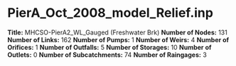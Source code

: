 # PierA_Oct_2008_model_Relief.inp
**Title:** MHCSO-PierA2_WL_Gauged (Freshwater Brk)
**Number of Nodes:** 131
**Number of Links:** 162
**Number of Pumps:** 1
**Number of Weirs:** 4
**Number of Orifices:** 1
**Number of Outfalls:** 5
**Number of Storages:** 10
**Number of Outlets:** 0
**Number of Subcatchments:** 74
**Number of Raingages:** 3

